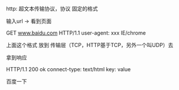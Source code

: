 http: 超文本传输协议，协议  固定的格式

输入url -> 看到页面

GET www.baidu.com HTTP/1.1
user-agent: xxx IE/chrome


上面这个格式 放到 传输层（TCP，HTTP基于TCP，另外一个叫UDP）去

拿到响应

HTTP/1.1 200 ok
connect-type: text/html
key: value

<doctype html>
<html>
<body>
百度一下
</body>
<html>